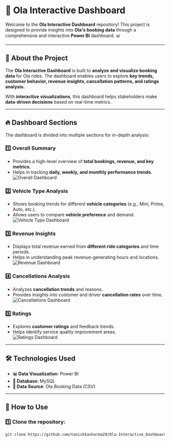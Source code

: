 # 🚖 Ola Interactive Dashboard

Welcome to the **Ola Interactive Dashboard** repository! This project is designed to provide insights into **Ola's booking data** through a comprehensive and interactive **Power BI** dashboard. 📊

---

## 📌 About the Project

The **Ola Interactive Dashboard** is built to **analyze and visualize booking data** for Ola rides. The dashboard enables users to explore **key trends, customer behavior, revenue insights, cancellation patterns, and ratings analysis.**  

With **interactive visualizations**, this dashboard helps stakeholders make **data-driven decisions** based on real-time metrics.

---

## 🔥 Dashboard Sections

The dashboard is divided into multiple sections for in-depth analysis:

### 1️⃣ **Overall Summary**  
   - Provides a high-level overview of **total bookings, revenue, and key metrics.**
   - Helps in tracking **daily, weekly, and monthly performance trends.**  
   ![Overall Dashboard](link-to-overall-image)

### 2️⃣ **Vehicle Type Analysis**  
   - Shows booking trends for different **vehicle categories** (e.g., Mini, Prime, Auto, etc.).
   - Allows users to compare **vehicle preference** and demand.  
   ![Vehicle Type Dashboard](link-to-vehicle-type-image)

### 3️⃣ **Revenue Insights**  
   - Displays total revenue earned from **different ride categories** and time periods.
   - Helps in understanding peak revenue-generating hours and locations.  
   ![Revenue Dashboard](link-to-revenue-image)

### 4️⃣ **Cancellations Analysis**  
   - Analyzes **cancellation trends** and reasons.
   - Provides insights into customer and driver **cancellation rates** over time.  
   ![Cancellations Dashboard](link-to-cancellations-image)

### 5️⃣ **Ratings**  
   - Explores **customer ratings** and feedback trends.
   - Helps identify service quality improvement areas.  
   ![Ratings Dashboard](link-to-ratings-image)

---

## 🛠️ Technologies Used

- **📊 Data Visualization**: Power BI  
- **📂 Database**: MySQL  
- **📜 Data Source**: Ola Booking Data (CSV)  
 

---

## 🚀 How to Use

### 1️⃣ Clone the repository:
```bash
git clone https://github.com/tanishkasharma29/Ola-Interactive_Dashboard.git
